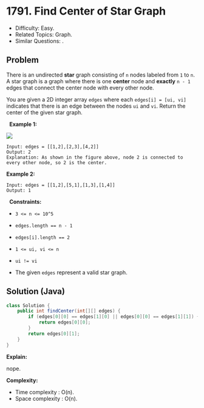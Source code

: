 # 1791. Find Center of Star Graph

- Difficulty: Easy.
- Related Topics: Graph.
- Similar Questions: .

## Problem

There is an undirected **star** graph consisting of ```n``` nodes labeled from ```1``` to ```n```. A star graph is a graph where there is one **center** node and **exactly** ```n - 1``` edges that connect the center node with every other node.

You are given a 2D integer array ```edges``` where each ```edges[i] = [ui, vi]``` indicates that there is an edge between the nodes ```ui``` and ```vi```. Return the center of the given star graph.

 
**Example 1:**

![](https://assets.leetcode.com/uploads/2021/02/24/star_graph.png)

```
Input: edges = [[1,2],[2,3],[4,2]]
Output: 2
Explanation: As shown in the figure above, node 2 is connected to every other node, so 2 is the center.
```

**Example 2:**

```
Input: edges = [[1,2],[5,1],[1,3],[1,4]]
Output: 1
```

 
**Constraints:**


	
- ```3 <= n <= 10^5```
	
- ```edges.length == n - 1```
	
- ```edges[i].length == 2```
	
- ```1 <= ui, vi <= n```
	
- ```ui != vi```
	
- The given ```edges``` represent a valid star graph.



## Solution (Java)

```java
class Solution {
    public int findCenter(int[][] edges) {
        if (edges[0][0] == edges[1][0] || edges[0][0] == edges[1][1]) {
            return edges[0][0];
        }
        return edges[0][1];
    }
}
```

**Explain:**

nope.

**Complexity:**

* Time complexity : O(n).
* Space complexity : O(n).
